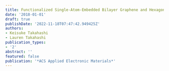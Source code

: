 ```yaml
---
title: Functionalized Single-Atom-Embedded Bilayer Graphene and Hexagonal Boron Nitride
date: '2018-01-01'
draft: true
publishDate: '2022-11-18T07:47:42.949425Z'
authors:
- Keisuke Takahashi
- Lauren Takahashi
publication_types:
- '2'
abstract: ''
featured: false
publication: '*ACS Applied Electronic Materials*'
---
```


